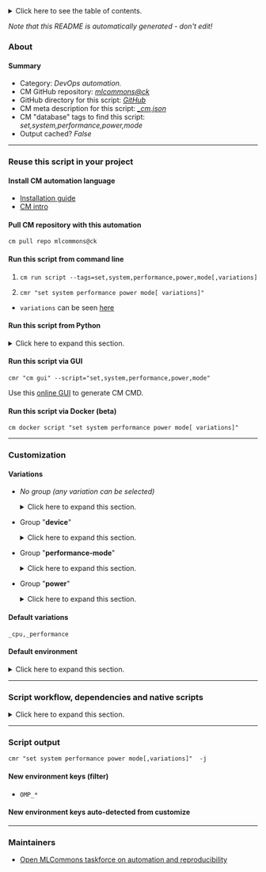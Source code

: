 <details>
<summary>Click here to see the table of contents.</summary>

* [About](#about)
* [Summary](#summary)
* [Reuse this script in your project](#reuse-this-script-in-your-project)
  * [ Install CM automation language](#install-cm-automation-language)
  * [ Check CM script flags](#check-cm-script-flags)
  * [ Run this script from command line](#run-this-script-from-command-line)
  * [ Run this script from Python](#run-this-script-from-python)
  * [ Run this script via GUI](#run-this-script-via-gui)
  * [ Run this script via Docker (beta)](#run-this-script-via-docker-(beta))
* [Customization](#customization)
  * [ Variations](#variations)
  * [ Default environment](#default-environment)
* [Script workflow, dependencies and native scripts](#script-workflow-dependencies-and-native-scripts)
* [Script output](#script-output)
* [New environment keys (filter)](#new-environment-keys-(filter))
* [New environment keys auto-detected from customize](#new-environment-keys-auto-detected-from-customize)
* [Maintainers](#maintainers)

</details>

*Note that this README is automatically generated - don't edit!*

### About

#### Summary

* Category: *DevOps automation.*
* CM GitHub repository: *[mlcommons@ck](https://github.com/mlcommons/ck/tree/master/cm-mlops)*
* GitHub directory for this script: *[GitHub](https://github.com/mlcommons/ck/tree/master/cm-mlops/script/set-performance-mode)*
* CM meta description for this script: *[_cm.json](_cm.json)*
* CM "database" tags to find this script: *set,system,performance,power,mode*
* Output cached? *False*
___
### Reuse this script in your project

#### Install CM automation language

* [Installation guide](https://github.com/mlcommons/ck/blob/master/docs/installation.md)
* [CM intro](https://doi.org/10.5281/zenodo.8105339)

#### Pull CM repository with this automation

```cm pull repo mlcommons@ck```


#### Run this script from command line

1. `cm run script --tags=set,system,performance,power,mode[,variations] `

2. `cmr "set system performance power mode[ variations]" `

* `variations` can be seen [here](#variations)

#### Run this script from Python

<details>
<summary>Click here to expand this section.</summary>

```python

import cmind

r = cmind.access({'action':'run'
                  'automation':'script',
                  'tags':'set,system,performance,power,mode'
                  'out':'con',
                  ...
                  (other input keys for this script)
                  ...
                 })

if r['return']>0:
    print (r['error'])

```

</details>


#### Run this script via GUI

```cmr "cm gui" --script="set,system,performance,power,mode"```

Use this [online GUI](https://cKnowledge.org/cm-gui/?tags=set,system,performance,power,mode) to generate CM CMD.

#### Run this script via Docker (beta)

`cm docker script "set system performance power mode[ variations]" `

___
### Customization


#### Variations

  * *No group (any variation can be selected)*
    <details>
    <summary>Click here to expand this section.</summary>

    * `_reproducibility`
      - Environment variables:
        - *CM_SET_OS_PERFORMANCE_REPRODUCIBILITY_MODE*: `yes`
      - Workflow:

    </details>


  * Group "**device**"
    <details>
    <summary>Click here to expand this section.</summary>

    * **`_cpu`** (default)
      - Environment variables:
        - *CM_SET_PERFORMANCE_MODE_OF*: `cpu`
      - Workflow:

    </details>


  * Group "**performance-mode**"
    <details>
    <summary>Click here to expand this section.</summary>

    * **`_performance`** (default)
      - Environment variables:
        - *CM_SET_PERFORMANCE_MODE*: `performance`
      - Workflow:

    </details>


  * Group "**power**"
    <details>
    <summary>Click here to expand this section.</summary>

    * `_power`
      - Environment variables:
        - *CM_SET_PERFORMANCE_MODE*: `power`
      - Workflow:

    </details>


#### Default variations

`_cpu,_performance`
#### Default environment

<details>
<summary>Click here to expand this section.</summary>

These keys can be updated via `--env.KEY=VALUE` or `env` dictionary in `@input.json` or using script flags.


</details>

___
### Script workflow, dependencies and native scripts

<details>
<summary>Click here to expand this section.</summary>

  1. ***Read "deps" on other CM scripts from [meta](https://github.com/mlcommons/ck/tree/master/cm-mlops/script/set-performance-mode/_cm.json)***
     * detect-os
       - CM script: [detect-os](https://github.com/mlcommons/ck/tree/master/cm-mlops/script/detect-os)
     * detect-cpu
       - CM script: [detect-cpu](https://github.com/mlcommons/ck/tree/master/cm-mlops/script/detect-cpu)
  1. ***Run "preprocess" function from [customize.py](https://github.com/mlcommons/ck/tree/master/cm-mlops/script/set-performance-mode/customize.py)***
  1. Read "prehook_deps" on other CM scripts from [meta](https://github.com/mlcommons/ck/tree/master/cm-mlops/script/set-performance-mode/_cm.json)
  1. ***Run native script if exists***
     * [run-ubuntu.sh](https://github.com/mlcommons/ck/tree/master/cm-mlops/script/set-performance-mode/run-ubuntu.sh)
     * [run.bat](https://github.com/mlcommons/ck/tree/master/cm-mlops/script/set-performance-mode/run.bat)
     * [run.sh](https://github.com/mlcommons/ck/tree/master/cm-mlops/script/set-performance-mode/run.sh)
  1. Read "posthook_deps" on other CM scripts from [meta](https://github.com/mlcommons/ck/tree/master/cm-mlops/script/set-performance-mode/_cm.json)
  1. ***Run "postrocess" function from [customize.py](https://github.com/mlcommons/ck/tree/master/cm-mlops/script/set-performance-mode/customize.py)***
  1. Read "post_deps" on other CM scripts from [meta](https://github.com/mlcommons/ck/tree/master/cm-mlops/script/set-performance-mode/_cm.json)
</details>

___
### Script output
`cmr "set system performance power mode[,variations]"  -j`
#### New environment keys (filter)

* `OMP_*`
#### New environment keys auto-detected from customize

___
### Maintainers

* [Open MLCommons taskforce on automation and reproducibility](https://github.com/mlcommons/ck/blob/master/docs/taskforce.md)